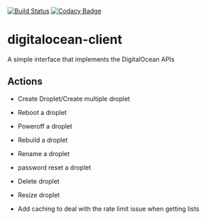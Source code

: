 [![Build Status](https://travis-ci.org/foecum/digitalocean-client.svg?branch=master)](https://travis-ci.org/foecum/digitalocean-client) [![Codacy Badge](https://api.codacy.com/project/badge/Grade/02662fe3f9fc462f8b6d7dd36e8445b0)](https://www.codacy.com/app/foecum/digitalocean-client?utm_source=github.com&amp;utm_medium=referral&amp;utm_content=foecum/digitalocean-client&amp;utm_campaign=Badge_Grade)
# digitalocean-client
A simple interface that implements the DigitalOcean APIs

## Actions
- Create Droplet/Create multiple droplet
- Reboot a droplet
- Poweroff a droplet
- Rebuild a droplet
- Rename a droplet
- password reset a droplet
- Delete droplet
- Resize droplet

- Add caching to deal with the rate limit issue when getting lists 

